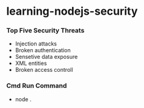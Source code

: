 # learning-nodejs-security

### Top Five Security Threats
<ul>
  <li>Injection attacks</li>
  <li>Broken authentication</li>
  <li>Sensetive data exposure</li>
  <li>XML entities</li>
  <li>Broken access controll</li>
</ul>

### Cmd Run Command
<ul>
  <li>node .</li>  
</ul>
